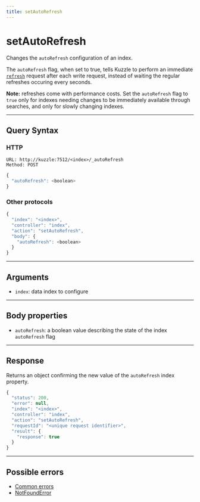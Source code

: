 ```yaml
---
title: setAutoRefresh
---
```


# setAutoRefresh

<SinceBadge version="1.0.0" />

Changes the `autoRefresh` configuration of an index.

The `autoRefresh` flag, when set to true, tells Kuzzle to perform an immediate
[`refresh`](https://www.elastic.co/guide/en/elasticsearch/reference/5.6/docs-refresh.html) request after each write request, instead of waiting the regular refreshes occuring every seconds.

**Note:** refreshes come with performance costs. Set the `autoRefresh` flag to `true` only for indexes needing changes to be immediately available through searches, and only for slowly changing indexes.

---

## Query Syntax

### HTTP

```http
URL: http://kuzzle:7512/<index>/_autoRefresh
Method: POST
```

```js
{
  "autoRefresh": <boolean>
}
```

### Other protocols

```js
{
  "index": "<index>",
  "controller": "index",
  "action": "setAutoRefresh",
  "body": {
    "autoRefresh": <boolean>
  }
}
```

---

## Arguments

- `index`: data index to configure

---

## Body properties

- `autoRefresh`: a boolean value describing the state of the index `autoRefresh` flag

---

## Response

Returns an object confirming the new value of the `autoRefresh` index property.

```javascript
{
  "status": 200,
  "error": null,
  "index": "<index>",
  "controller": "index",
  "action": "setAutoRefresh",
  "requestId": "<unique request identifier>",
  "result": {
    "response": true
  }
}
```

---

## Possible errors

- [Common errors](/core/1/api/essentials/errors/#common-errors)
- [NotFoundError](/core/1/api/essentials/errors/#notfounderror)
